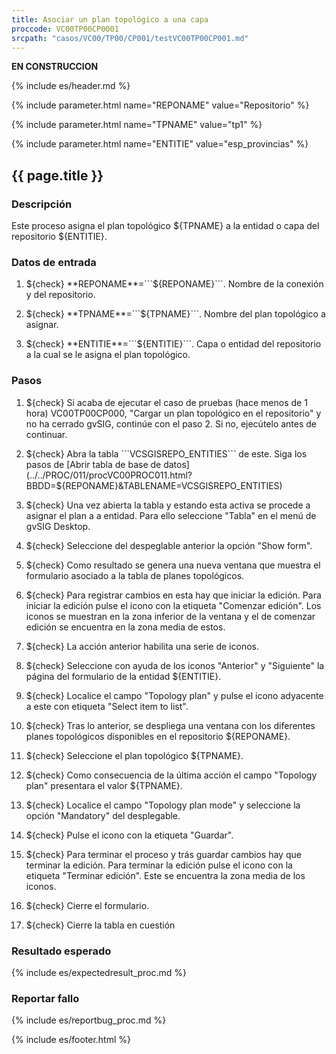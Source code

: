 ```yaml
---
title: Asociar un plan topológico a una capa
proccode: VC00TP00CP0001
srcpath: "casos/VC00/TP00/CP001/testVC00TP00CP001.md"
---
```


**EN CONSTRUCCION**

{% include es/header.md %}

{% include parameter.html name="REPONAME" value="Repositorio" %}

{% include parameter.html name="TPNAME" value="tp1" %}

{% include parameter.html name="ENTITIE" value="esp_provincias" %}


## {{ page.title }}

### Descripción

Este proceso asigna el plan topológico ${TPNAME} a la entidad o capa del repositorio ${ENTITIE}.

### Datos de entrada

1. ${check} **REPONAME**=```${REPONAME}```. Nombre de la conexión y del repositorio.

2. ${check} **TPNAME**=```${TPNAME}```. Nombre del plan topológico a asignar.

3. ${check} **ENTITIE**=```${ENTITIE}```. Capa o entidad del repositorio a la cual se le asigna el plan topológico.


### Pasos
1. ${check} Si acaba de ejecutar el caso de pruebas (hace menos de 1 hora) VC00TP00CP000,
    "Cargar un plan topológico en el repositorio"
    y no ha cerrado gvSIG, continúe con el paso 2. Si no, ejecútelo antes de continuar.
    
2. ${check} Abra la tabla ```VCSGISREPO_ENTITIES``` de este. Siga los pasos de 
    [Abrir tabla de base de datos](../../PROC/011/procVC00PROC011.html?BBDD=${REPONAME}&TABLENAME=VCSGISREPO_ENTITIES)

2. ${check} Una vez abierta la tabla y estando esta activa se procede a asignar el plan a a entidad. Para ello 
    seleccione "Tabla" en el menú de gvSIG Desktop.

3. ${check} Seleccione del despeglable anterior la opción "Show form". 

4. ${check} Como resultado se genera una nueva ventana que muestra el formulario asociado a la tabla de planes topológicos.

5. ${check} Para registrar cambios en esta hay que iniciar la edición. Para iniciar la edición pulse el icono con la
   etiqueta "Comenzar edición". Los iconos se muestran en la zona inferior de la ventana y el de comenzar edición se
   encuentra en la zona media de estos.

6. ${check} La acción anterior habilita una serie de iconos.

7. ${check} Seleccione con ayuda de los iconos "Anterior" y "Siguiente" la página del formulario de la entidad ${ENTITIE}.

8. ${check} Localice el campo "Topology plan" y pulse el icono adyacente a este con etiqueta "Select item to list".

9. ${check} Tras lo anterior, se despliega una ventana con los diferentes planes topológicos disponibles 
    en el repositorio ${REPONAME}.

10. ${check} Seleccione el plan topológico ${TPNAME}.

11. ${check} Como consecuencia de la última acción el campo "Topology plan" presentara el valor ${TPNAME}.

12. ${check} Localice el campo "Topology plan mode" y seleccione la opción "Mandatory" del desplegable.

13. ${check} Pulse el icono con la etiqueta "Guardar".

14. ${check} Para terminar el proceso y trás guardar cambios hay que terminar la edición. Para terminar la edición pulse 
    el icono con la etiqueta "Terminar edición". Este se encuentra la zona media de los iconos. 

15. ${check} Cierre el formulario.

16. ${check} Cierre la tabla en cuestión


### Resultado esperado

{% include es/expectedresult_proc.md %}

### Reportar fallo

{% include es/reportbug_proc.md %}

{% include es/footer.html %}
